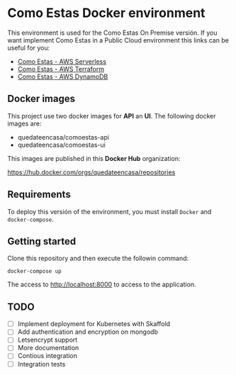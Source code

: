 # Como Estas Docker environment

This environment is used for the Como Estas On Premise versión. If you want implement Como Estas in a Public Cloud environment this links can be useful for you:

- [Como Estas - AWS Serverless](https://github.com/quedate-en-casa/comoestas-serverless)
- [Como Estas - AWS Terraform](https://github.com/quedate-en-casa/comoestas-serverless)
- [Como Estas - AWS DynamoDB](https://github.com/quedate-en-casa/comoestas-serverless)

## Docker images

This project use two docker images for **API** an **UI**.
The following docker images are:

- quedateencasa/comoestas-api
- quedateencasa/comoestas-ui

This images are published in this **Docker Hub** organization:

https://hub.docker.com/orgs/quedateencasa/repositories

## Requirements

To deploy this versión of the environment, you must install `Docker` and `docker-compose`.

## Getting started

Clone this repository and then execute the followin command:

```shell
docker-compose up
```
The access to [http://localhost:8000](http://localhost:8000) to access to the application.

## TODO

- [ ] Implement deployment for Kubernetes with Skaffold
- [ ] Add authentication and encryption on mongodb
- [ ] Letsencrypt support
- [ ] More documentation
- [ ] Contious integration
- [ ] Integration tests
